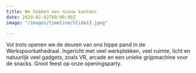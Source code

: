 ```yaml
---
title: We hebben een nieuw kantoor
date: 2020-02-02T00:00:00Z
image: "/images/timeline/Slide13.jpeg"

---
```

Vol trots openen we de deuren van ons hippe pand in de Werkspoorkathedraal. Ingericht met veel werkplekken, veel ruimte, licht en natuurlijk veel gadgets, zoals VR, arcade en een unieke grijpmachine voor de snacks. Groot feest op onze openingsparty.